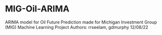 # MIG-Oil-ARIMA
ARIMA model for Oil Future Prediction
made for Michigan Investment Group (MIG) Machine Learning Project
Authors: rrseelam, gdmurphy
12/08/22

